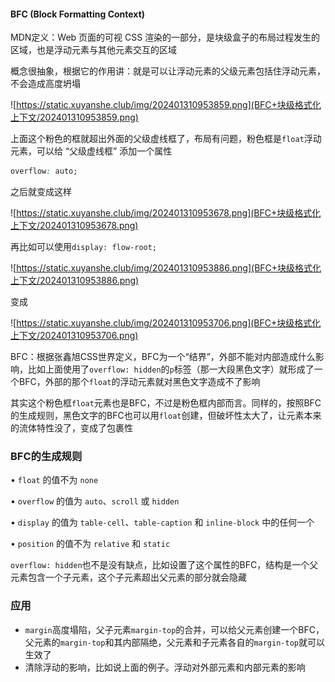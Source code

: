 #### BFC (Block Formatting Context) 

MDN定义：Web 页面的可视 CSS 渲染的一部分，是块级盒子的布局过程发生的区域，也是浮动元素与其他元素交互的区域

概念很抽象，根据它的作用讲：就是可以让浮动元素的父级元素包括住浮动元素，不会造成高度坍塌

![https://static.xuyanshe.club/img/202401310953859.png](BFC+块级格式化上下文/202401310953859.png)

上面这个粉色的框就超出外面的父级虚线框了，布局有问题，粉色框是`float`浮动元素，可以给 “父级虚线框” 添加一个属性

```CSS
overflow: auto;
```

之后就变成这样

![https://static.xuyanshe.club/img/202401310953678.png](BFC+块级格式化上下文/202401310953678.png)

再比如可以使用`display: flow-root;`

![https://static.xuyanshe.club/img/202401310953886.png](BFC+块级格式化上下文/202401310953886.png)

变成

![https://static.xuyanshe.club/img/202401310953706.png](BFC+块级格式化上下文/202401310953706.png)

BFC：根据张鑫旭CSS世界定义，BFC为一个“结界”，外部不能对内部造成什么影响，比如上面使用了`overflow: hidden`的`p`标签（那一大段黑色文字）就形成了一个BFC，外部的那个`float`的浮动元素就对黑色文字造成不了影响

其实这个粉色框`float`元素也是BFC，不过是粉色框内部而言。同样的，按照BFC的生成规则，黑色文字的BFC也可以用`float`创建，但破坏性太大了，让元素本来的流体特性没了，变成了包裹性

### BFC的生成规则

• `float` 的值不为 `none`

• `overflow` 的值为 `auto`、`scroll` 或 `hidden`

• `display` 的值为 `table-cell`、`table-caption` 和 `inline-block` 中的任何一个

• `position` 的值不为 `relative` 和 `static`

`overflow: hidden`也不是没有缺点，比如设置了这个属性的BFC，结构是一个父元素包含一个子元素，这个子元素超出父元素的部分就会隐藏

### 应用

* `margin`高度塌陷，父子元素`margin-top`的合并，可以给父元素创建一个BFC，父元素的`margin-top`和其内部隔绝，父元素和子元素各自的`margin-top`就可以生效了
* 清除浮动的影响，比如说上面的例子。浮动对外部元素和内部元素的影响





